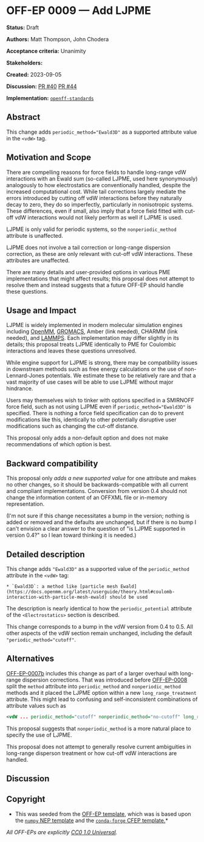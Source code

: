 # OFF-EP 0009 — Add LJPME

**Status:** Draft

**Authors:** Matt Thompson, John Chodera

**Acceptance criteria:** Unanimity

**Stakeholders:**

**Created:** 2023-09-05

**Discussion:** [PR #40](https://github.com/openforcefield/standards/pull/40) [PR #44](https://github.com/openforcefield/standards/pull/44)

**Implementation:** [``openff-standards``](https://github.com/openforcefield/openff-standards)

## Abstract

This change adds `periodic_method="Ewald3D"` as a supported attribute value in the `<vdW>` tag.

## Motivation and Scope

There are compelling reasons for force fields to handle long-range vdW interactions with an Ewald sum (so-called LJPME, used here synonymously) analogously to how electrostatics are conventionally handled, despite the increased computational cost. While tail corrections largely mediate the errors introduced by cutting off vdW interactions before they naturally decay to zero, they do so imperfectly, particularly in nonisotropic systems. These differences, even if small, also imply that a force field fitted with cut-off vdW interactions would not likely perform as well if LJPME is used.

LJPME is only valid for periodic systems, so the `nonperiodic_method` attribute is unaffected.

LJPME does not involve a tail correction or long-range dispersion correction, as these are only relevant with cut-off vdW interactions. These attributes are unaffected.

There are many details and user-provided options in various PME implementations that might affect results; this proposal does not attempt to resolve them and instead suggests that a future OFF-EP should handle these questions.

## Usage and Impact

LJPME is widely implemented in modern molecular simulation engines including [OpenMM](http://docs.openmm.org/latest/api-python/generated/openmm.openmm.NonbondedForce.html?highlight=ljpme), [GROMACS](https://manual.gromacs.org/current/reference-manual/functions/long-range-vdw.html#lennard-jones-pme), Amber (link needed), CHARMM (link needed), and [LAMMPS](https://docs.lammps.org/pair_lj_long.html). Each implementation may differ slightly in its details; this proposal treats LJPME identically to PME for Coulombic interactions and leaves these questions unresolved.

While engine support for LJPME is strong, there may be compatibility issues in downstream methods such as free energy calculations or the use of non-Lennard-Jones potentials. We estimate these to be relatively rare and that a vast majority of use cases will be able to use LJPME without major hindrance.

Users may themselves wish to tinker with options specified in a SMIRNOFF force field, such as not using LJPME even if `periodic_method="Ewald3D"` is specified. There is nothing a force field specification can do to prevent modifications like this, identically to other potentially disruptive user modifications such as changing the cut-off distance.

This proposal only adds a non-default option and does not make recommendations of which option is best.

## Backward compatibility

This proposal only *adds a new supported value* for one attribute and makes no other changes, so it should be backwards-compatible with all current and compliant implementations. Conversion from version 0.4 should not change the information content of an OFFXML file or in-memory representation.

(I'm not sure if this change necessitates a bump in the version; nothing is added or removed and the defaults are unchanged, but if there is no bump I can't envision a clear answer to the question of "is LJPME supported in version 0.4?" so I lean toward thinking it is needed.)

## Detailed description

This change adds `"Ewald3D"` as a supported value of the `periodic_method` attribute in the `<vdW>` tag:

```
* `Ewald3D`: a method like [particle mesh Ewald](https://docs.openmm.org/latest/userguide/theory.html#coulomb-interaction-with-particle-mesh-ewald) should be used
```

The description is nearly identical to how the `periodic_potential` attribute of the `<Electrostatics>` section is described.

This change corresponds to a bump in the vdW version from 0.4 to 0.5. All other aspects of the vdW section remain unchanged, including the default `"periodic_method="cutoff"`.

## Alternatives

[OFF-EP-0007b](https://github.com/openforcefield/standards/pull/44) includes this change as part of a larger overhaul with long-range dispersion corrections. That was introduced before [OFF-EP-0008](https://github.com/openforcefield/standards/pull/53) split the `method` attribute into `periodic_method` and `nonperiodic_method` methods and it placed the LJPME option within a new `long_range_treatment` attribute. This might lead to confusing and self-inconsistent combinations of attribute values such as

```XML
<vdW ... periodic_method="cutoff" nonperiodic_method="no-cutoff" long_range_treatment="Ewald3D-ConductingBoundary" </vdW>
```

This proposal suggests that `nonperiodic_method` is a more natural place to specify the use of LJPME.

This proposal does not attempt to generally resolve current ambiguities in long-range disperson treatment or how cut-off vdW interactions are handled.

## Discussion

## Copyright

* This was seeded from the
[OFF-EP template](https://github.com/openforcefield/standards/blob/main/docs/enhancement-proposals/off-ep-template.md),
which was is based upon the
[``numpy`` NEP template]( https://github.com/numpy/numpy/blob/master/doc/neps/nep-template.rst) and the
[``conda-forge`` CFEP template.](https://github.com/conda-forge/cfep/blob/master/cfep-00.md)*

*All OFF-EPs are explicitly [CC0 1.0 Universal](https://creativecommons.org/publicdomain/zero/1.0/).*

